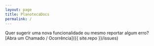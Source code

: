 ```yaml
---
layout: page
title: PlanotecaDocs
permalink: /
---
```


Quer sugerir uma nova funcionalidade ou mesmo reportar algum erro? [Abra um Chamado / Ocorrência]({{ site.repo }}/issues)

